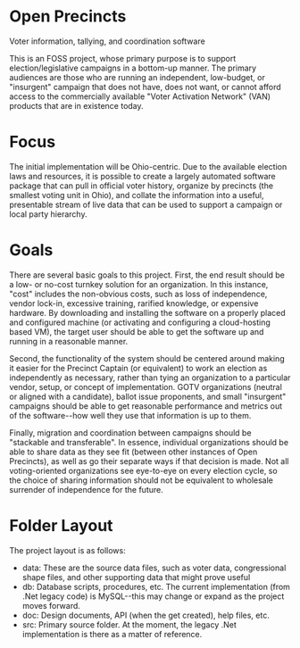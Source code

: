 # Open Precincts
Voter information, tallying, and coordination software

This is an FOSS project, whose primary purpose is to support election/legislative campaigns in a bottom-up manner.  The primary audiences are those who are running an independent, low-budget, or "insurgent" campaign that does not have, does not want, or cannot afford access to the commercially available "Voter Activation Network" (VAN) products that are in existence today.

# Focus
The initial implementation will be Ohio-centric.  Due to the available election laws and resources, it is possible to create a largely automated software package that can pull in official voter history, organize by precincts (the smallest voting unit in Ohio), and collate the information into a useful, presentable stream of live data that can be used to support a campaign or local party hierarchy.

# Goals

There are several basic goals to this project.  First, the end result should be a low- or no-cost turnkey solution for an organization.  In this instance, "cost" includes the non-obvious costs, such as loss of independence, vendor lock-in, excessive training, rarified knowledge, or expensive hardware.  By downloading and installing the software on a properly placed and configured machine (or activating and configuring a cloud-hosting based VM), the target user should be able to get the software up and running in a reasonable manner.

Second, the functionality of the system should be centered around making it easier for the Precinct Captain (or equivalent) to work an election as independently as necessary, rather than tying an organization to a particular vendor, setup, or concept of implementation.  GOTV organizations (neutral or aligned with a candidate), ballot issue proponents, and small "insurgent" campaigns should be able to get reasonable performance and metrics out of the software--how well they use that information is up to them.

Finally, migration and coordination between campaigns should be "stackable and transferable".  In essence, individual organizations should be able to share data as they see fit (between other instances of Open Precincts), as well as go their separate ways if that decision is made.  Not all voting-oriented organizations see eye-to-eye on every election cycle, so the choice of sharing information should not be equivalent to wholesale surrender of independence for the future.

# Folder Layout

The project layout is as follows:

- data: These are the source data files, such as voter data, congressional shape files, and other supporting data that might prove useful
- db:  Database scripts, procedures, etc.  The current implementation (from .Net legacy code) is MySQL--this may change or expand as the project moves forward.
- doc:  Design documents, API (when the get created), help files, etc.
- src:  Primary source folder.  At the moment, the legacy .Net implementation is there as a matter of reference.

